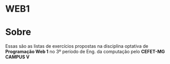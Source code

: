 # WEB1
<h1>Sobre</h1>
<p>Essas são as listas de exercícios propostas na disciplina optativa de <b>Programação Web 1</b> no  3º período de Eng. da computação pelo <strong>CEFET-MG CAMPUS V</strong></p>
